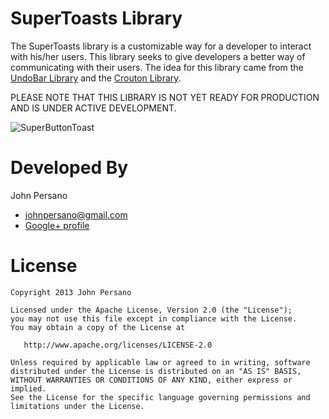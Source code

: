 SuperToasts Library
=================

The SuperToasts library is a customizable way for a developer to interact with his/her users. 
This library seeks to give developers a better way of communicating with their users. The idea
for this library came from the [UndoBar Library](https://code.google.com/p/romannurik-code/source/browse/misc/undobar)
and the [Crouton Library](https://github.com/keyboardsurfer/Crouton).


PLEASE NOTE THAT THIS LIBRARY IS NOT YET READY FOR PRODUCTION AND IS UNDER ACTIVE DEVELOPMENT.

![SuperButtonToast](http://i1331.photobucket.com/albums/w597/JohnPersano/supertoasts_githubimage_zps8a5ceb7c.png)



Developed By
============

John Persano 
* <johnpersano@gmail.com>
* [Google+ profile](https://plus.google.com/113019189487162768211/posts)



License
=======

    Copyright 2013 John Persano

    Licensed under the Apache License, Version 2.0 (the "License");
    you may not use this file except in compliance with the License.
    You may obtain a copy of the License at

       http://www.apache.org/licenses/LICENSE-2.0

    Unless required by applicable law or agreed to in writing, software
    distributed under the License is distributed on an "AS IS" BASIS,
    WITHOUT WARRANTIES OR CONDITIONS OF ANY KIND, either express or implied.
    See the License for the specific language governing permissions and
    limitations under the License.


